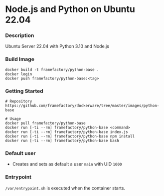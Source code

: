 # Node.js and Python on Ubuntu 22.04
### Description
Ubuntu Server 22.04 with Python 3.10 and Node.js 

### Build Image
```
docker build -t framefactory/python-base .
docker login
docker push framefactory/python-base:<tag>
```

### Getting Started
```
# Repository
https://github.com/framefactory/dockerware/tree/master/images/python-base

# Usage
docker pull framefactory/python-base
docker run [-ti --rm] framefactory/python-base <command>
docker run [-ti --rm] framefactory/python-base index.js
docker run [-ti --rm] framefactory/python-base npm install
docker run [-ti --rm] framefactory/python-base bash
```

### Default user
- Creates and sets as default a user `main` with UID `1000`

### Entrypoint
`/var/entrypoint.sh` is executed when the container starts.
